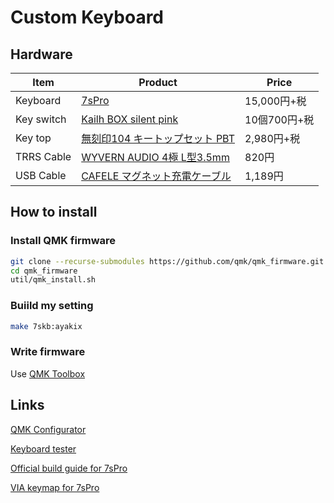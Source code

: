 # Custom Keyboard

## Hardware


| Item | Product | Price |
| ---- | ---- | ---- |
|  Keyboard | [7sPro](https://yushakobo.jp/shop/7spro/) | 15,000円+税 |
|  Key switch | [Kailh BOX silent pink](https://yushakobo.jp/shop/kailh-box-silent-switch/) | 10個700円+税 |
|  Key top | [無刻印104 キートップセット PBT](https://yushakobo.jp/shop/a0300bp/) | 2,980円+税 |
|  TRRS Cable | [WYVERN AUDIO 4極 L型3.5mm](https://amzn.to/3nTBZua) | 820円 |
|  USB Cable | [CAFELE マグネット充電ケーブル](https://amzn.to/3nQCtBi) | 1,189円 |

## How to install
### Install QMK firmware
```sh
git clone --recurse-submodules https://github.com/qmk/qmk_firmware.git
cd qmk_firmware
util/qmk_install.sh
```

### Buiild my setting
```sh
make 7skb:ayakix
```

### Write firmware
Use [QMK Toolbox](https://github.com/qmk/qmk_toolbox/releases)


## Links
[QMK Configurator](https://config.qmk.fm/#/7skb/rev1/LAYOUT)

[Keyboard tester](https://config.qmk.fm/#/test)

[Official build guide for 7sPro](https://salicylic-acid3.hatenablog.com/entry/7spro-build-guide)

[VIA keymap for 7sPro](https://salicylic-acid3.hatenablog.com/entry/via-keymap-setup)
